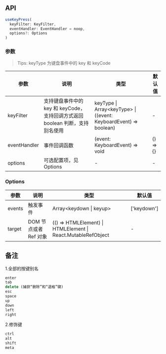 
## API

```javascript
useKeyPress(
  keyFilter: KeyFilter, 
  eventHandler: EventHandler = noop, 
  options?: Options
)
```

### 参数

> Tips: keyType 为键盘事件中的 key 和 keyCode

| 参数    | 说明                                         | 类型                   | 默认值 |
|---------|----------------------------------------------|------------------------|--------|
| keyFilter | 支持键盘事件中的 key 和 keyCode，支持回调方式返回 boolean 判断，支持别名使用  | keyType \| Array<keyType\> \| ((event: KeyboardEvent) => boolean) | -      |
| eventHandler | 事件回调函数  | (event: KeyboardEvent) => void | () => {}      |
| options | 可选配置项，见 Options | -                | -              |

### Options

| 参数            | 说明                                                   | 类型                              | 默认值 |
|-----------------|--------------------------------------------------------|-----------------------------------|--------|
| events | 触发事件  |  Array<keydown \| keyup\> | ['keydown']     |
| target | DOM 节点或者 Ref 对象  | (() => HTMLElement) \| HTMLElement \| React.MutableRefObject | - |

## 备注

1.全部的按键别名
```javascript
enter
tab
delete (捕获“删除”和“退格”键)
esc
space
up
down
left
right
```

2.修饰键
```javascript
ctrl
alt
shift
meta
```
